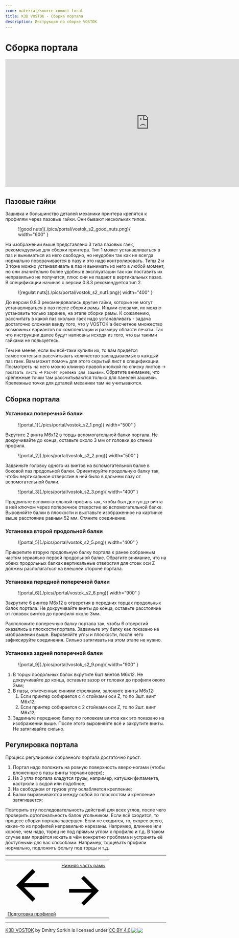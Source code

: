 ```yaml
---
icon: material/source-commit-local
title: K3D VOSTOK - Сборка портала
description: Инструкция по сборке VOSTOK
---
```


# Сборка портала

<iframe width="900" height="400" src="https://www.youtube.com/embed/7GxtSSZW7pc" title="K3D VOSTOK v0.4 - Сборка рамы" frameborder="0" allow="accelerometer; autoplay; clipboard-write; encrypted-media; gyroscope; picture-in-picture" allowfullscreen></iframe>

## Пазовые гайки

Зашивка и большинство деталей механики принтера крепятся к профилям через пазовые гайки. Они бывают нескольких типов.

<figure markdown>
  ![good nuts](./pics/portal/vostok_s2_good_nuts.png){ width="600" }
</figure>

На изображении выше представлено 3 типа пазовых гаек, рекомендуемых для сборки принтера. Тип 1 может устанавливаться в паз и выниматься из него свободно, но неудобен так как не всегда нормально поворачивается в пазу и это надо контролировать. Типы 2 и 3 тоже можно устанавливать в паз и вынимать из него в любой момент, но они значительно более удобны в эксплуатации так как поставить их неправильно не получится, плюс они не падают в вертикальных пазах. В спецификации начиная с версии 0.8.3 рекомендуется тип 2.

<figure markdown>
  ![regulat nuts](./pics/portal/vostok_s2_nut1.png){ width="400" }
</figure>

До версии 0.8.3 рекомендовались другие гайки, которые не могут устанавливаться в паз после сборки рамы. Иными словами, их можно установить только заранее, на этапе сборки рамы. К сожалению, рассчитать в какой паз сколько гаек надо устанавливать - задача достаточно сложная ввиду того, что у VOSTOK'а бесчетное множество возможных вариантов по комплектации и размеру области печати. Так что инструкции далее будут написаны исходя из того, что вы такими гайками не пользуетесь. 

Тем не менее, если вы всё-таки купили их, то вам придётся самостоятельно рассчитывать количество закладываемых в каждый паз гаек. Вам может помочь для этого скрытый лист в спецификации. Посмотреть на него можно кликнув правой кнопкой по списку листов -> `показать листы` -> `Расчёт крепежа для зашивки`. Обратите внимание, что крепежные точки там рассчитываются только для панелей зашивки. Крепежные точки для деталей механики там не учитываются.

## Сборка портала

### Установка поперечной балки

<figure markdown>
  ![portal_1](./pics/portal/vostok_s2_1.png){ width="500" }
</figure>

Вкрутите 2 винта М6х12 в торцы вспомогательной балки портала. Не докручивайте до конца, оставьте около 3 мм от головки до стенки профиля.

<figure markdown>
  ![portal_2](./pics/portal/vostok_s2_2.png){ width="500" }
</figure>

Задвиньте головку одного из винтов на вспомогательной балке в боковой паз продольной балки. Ориентируйте продольную балку так, чтобы вертикальное отверстие в ней было в дальнем пазу от вспомогательной балки.

<figure markdown>
  ![portal_3](./pics/portal/vostok_s2_3.png){ width="400" }
</figure>

Продвиньте вспомогательный профиль так, чтобы был доступ до винта в ней ключом через поперечное отверстие во вспомогательной балке. Выровняйте балки в плоскости и выставьте изображенное на картинке выше расстояние равным 52 мм. Стяните соединение.

### Установка второй продольной балки

<figure markdown>
  ![portal_5](./pics/portal/vostok_s2_5.png){ width="400" }
</figure>

Прикрепите вторую продольную балку портала к ранее собранным частям зеркально первой продольной балке. Обратите внимание, что на обеих продольных балках вертикальные отверстия для стоек оси Z должны располагаться на внешней стороне портала.

### Установка передней поперечной балки

<figure markdown>
  ![portal_6](./pics//portal/vostok_s2_6.png){ width="900" }
</figure>

Закрутите 6 винтов М6х12 в отверстия в передних торцах продольных балок портала. Не докручивайте винты до конца, оставьте расстояние от головок винтов до проифиля около 3мм. 

Расположите поперечную балку портала так, чтобы 6 отверстий оказались в плоскости портала. Задвиньте эту балку как показано на изображении выше. Выровняйте углы и плоскости, после чего зафиксируйте соединения. Сильно затягивать на этом этапе не нужно.

### Установка задней поперечной балки

<figure markdown>
  ![portal_9](./pics/portal/vostok_s2_9.png){ width="900" }
</figure>

1. В торцы продольных балок вкрутите 6шт винтов М6х12. Не докручивайте до конца, оставьте зазор от головки до профиля около 3мм;
2. В пазы, отмеченные синими стрелками, заложите винты М6х12:
      1. Если принтер собирается с 4 стойками оси Z, то по 3шт. винт М6х12;
      2. Если принтер собирается с 2 стойками оси Z, то по 2шт. винт М6х12;
3. Задвиньте переднюю балку по головкам винтов как это показано на изображении выше. После этого выровняйте всё и закрутите винты. Не затягивайте сильно.

## Регулировка портала

Процесс регулировки собранного портала достаточно прост:

1. Портал надо положить на ровную поверхность вверх-ногами (чтобы вложенные в пазы винты торчали вверх);
2. На 3 угла портала кладутся грузы, например, катушки филамента, кастрюли с водой или подобное;
3. На свободном от грузов углу ослабляется крепление;
4. Балки выравниваются между собой по плоскостям и крепление затягивается;

Повторить эту последовательность действий для всех углов, после чего проверить ортогональность балок угольником. Если всё сходится, то процесс сборки портала завершен. Если не сходится, то, скорее всего, какие-то из профилей неправильно нарезаны. Например, длиннее или короче, чем надо, торец не под прямым углом к профилю и т.д. В таком случае вам придётся искать в чём конкретно проблема и устранять её доступными для вас способами. Например, торцевать профили нормально, подложить фольгу под торцы и т.д.

---

<table class="navitable">
    <tbody>
        <tr>
            <td><a class="md-button" href="../profiles_preparation" style="width: 100%; padding-left: 0em; padding-right: 0em;"><span class="twemoji"><svg xmlns="http://www.w3.org/2000/svg" viewBox="0 0 24 24"><path d="M20 11v2H8l5.5 5.5-1.42 1.42L4.16 12l7.92-7.92L13.5 5.5 8 11h12Z"></path></svg></span> Подготовка профилей</a></td>
            <td><a class="md-button" href="../lower_frame" style="width: 100%; padding-left: 0em; padding-right: 0em;">Нижняя часть рамы <span class="twemoji"><svg xmlns="http://www.w3.org/2000/svg" viewBox="0 0 24 24"><path d="M4 11v2h12l-5.5 5.5 1.42 1.42L19.84 12l-7.92-7.92L10.5 5.5 16 11H4Z"></path></svg></span></a></td>
        </tr>
    </tbody>
</table>

<div id='discourse-comments'></div>
<meta name='discourse-username' content='DISCOURSE_USERNAME'>

<script type="text/javascript">
  DiscourseEmbed = {
    discourseUrl: 'https://forum.k3d.tech/',
    discourseEmbedUrl: 'https://k3d.tech/vostok/portal/',
    // className: 'CLASS_NAME',
  };

  (function() {
    var d = document.createElement('script'); d.type = 'text/javascript'; d.async = true;
    d.src = DiscourseEmbed.discourseUrl + 'javascripts/embed.js';
    (document.getElementsByTagName('head')[0] || document.getElementsByTagName('body')[0]).appendChild(d);
  })();
</script>

---

<p xmlns:cc="http://creativecommons.org/ns#" xmlns:dct="http://purl.org/dc/terms/"><a property="dct:title" rel="cc:attributionURL" href="https://k3d.tech/vostok/">K3D VOSTOK</a> by <span property="cc:attributionName">Dmitry Sorkin</span> is licensed under <a href="http://creativecommons.org/licenses/by/4.0/?ref=chooser-v1" target="_blank" rel="license noopener noreferrer" style="display:inline-block;">CC BY 4.0<img style="height:22px!important;margin-left:3px;vertical-align:text-bottom;" src="https://mirrors.creativecommons.org/presskit/icons/cc.svg?ref=chooser-v1"><img style="height:22px!important;margin-left:3px;vertical-align:text-bottom;" src="https://mirrors.creativecommons.org/presskit/icons/by.svg?ref=chooser-v1"></a></p>
